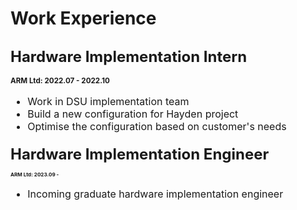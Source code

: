 # Work Experience

## <font size=5>Hardware Implementation Intern</font>  

**<small>ARM Ltd: 2022.07 - 2022.10 <small>**

<font size=3>

- Work in DSU implementation team
- Build a new configuration for Hayden project 
- Optimise the configuration based on customer's needs

</font>

## <font size=5>Hardware Implementation Engineer</font>  

**<small>ARM Ltd: 2023.09 -  <small>**

<font size=3>

- Incoming graduate hardware implementation engineer

</font>
